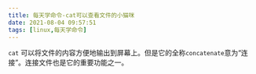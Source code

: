 ```yaml
---
title: 每天学命令-cat可以查看文件的小猫咪
date: 2021-08-04 09:57:51
tags: [linux,每天学命令]
---
```


`cat` 可以将文件的内容方便地输出到屏幕上。但是它的全称`concatenate`意为“连接”。连接文件也是它的重要功能之一。
